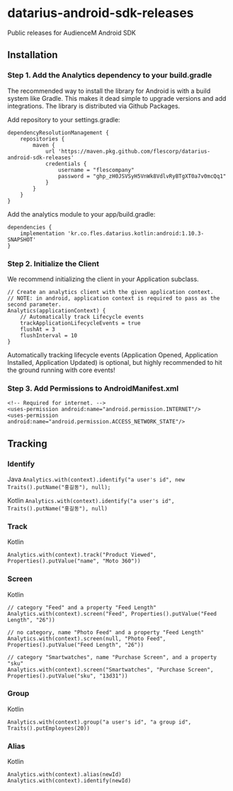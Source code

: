 # datarius-android-sdk-releases

Public releases for AudienceM Android SDK

## Installation


### Step 1. Add the Analytics dependency to your build.gradle

The recommended way to install the library for Android is with a build system like Gradle. This makes it dead simple to upgrade versions and add integrations. The library is distributed via Github Packages. 

Add repository to your settings.gradle:
```
dependencyResolutionManagement {
    repositories {
        maven {
            url 'https://maven.pkg.github.com/flescorp/datarius-android-sdk-releases'
            credentials {
                username = "flescompany"
                password = "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"
            }
        }
    }
}
```

Add the analytics module to your app/build.gradle:
```
dependencies {
    implementation 'kr.co.fles.datarius.kotlin:android:1.10.3-SNAPSHOT'
}
```

### Step 2. Initialize the Client

We recommend initializing the client in your Application subclass.

```
// Create an analytics client with the given application context.
// NOTE: in android, application context is required to pass as the second parameter.
Analytics(applicationContext) {
    // Automatically track Lifecycle events
    trackApplicationLifecycleEvents = true
    flushAt = 3
    flushInterval = 10
}
```

Automatically tracking lifecycle events (Application Opened, Application Installed, Application Updated) is optional, but highly recommended to hit the ground running with core events!

### Step 3. Add Permissions to AndroidManifest.xml

```
<!-- Required for internet. -->
<uses-permission android:name="android.permission.INTERNET"/>
<uses-permission android:name="android.permission.ACCESS_NETWORK_STATE"/>
```

## Tracking

### Identify

Java `Analytics.with(context).identify("a user's id", new Traits().putName("홍길동"), null);`

Kotlin `Analytics.with(context).identify("a user's id", Traits().putName("홍길동"), null)`

### Track

Kotlin
```
Analytics.with(context).track("Product Viewed", Properties().putValue("name", "Moto 360"))

```

###  Screen

Kotlin
```
// category "Feed" and a property "Feed Length"
Analytics.with(context).screen("Feed", Properties().putValue("Feed Length", "26"))

// no category, name "Photo Feed" and a property "Feed Length"
Analytics.with(context).screen(null, "Photo Feed", Properties().putValue("Feed Length", "26"))

// category "Smartwatches", name "Purchase Screen", and a property "sku"
Analytics.with(context).screen("Smartwatches", "Purchase Screen", Properties().putValue("sku", "13d31"))
```

### Group

Kotlin
```
Analytics.with(context).group("a user's id", "a group id", Traits().putEmployees(20))
```

### Alias
Kotlin
```
Analytics.with(context).alias(newId)
Analytics.with(context).identify(newId)
```
